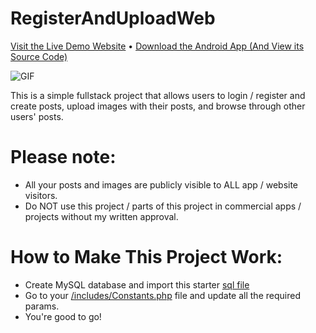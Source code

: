 # RegisterAndUploadWeb
[Visit the Live Demo Website](http://13.57.36.40/Demos/RegisterAndUpload/feed.php) • [Download the Android App (And View its Source Code)](https://github.com/5haw4/RegisterAndUploadAndroid)

![GIF](https://github.com/5haw4/RegisterAndUploadWeb/blob/master/regiaterAndUploadWeb.gif)


This is a simple fullstack project that allows users to login / register and create posts, upload images with their posts, and browse through other users' posts.
 
 # Please note:
- All your posts and images are publicly visible to ALL app / website visitors.
- Do NOT use this project / parts of this project in commercial apps / projects without my written approval.
 
# How to Make This Project Work:
- Create MySQL database and import this starter [sql file](https://raw.githubusercontent.com/5haw4/RegisterAndUploadWeb/master/register_and_upload.sql)
- Go to your [/includes/Constants.php](https://github.com/5haw4/RegisterAndUploadWeb/blob/master/RegisterAndUpload/includes/Constants.php) file and update all the required params.
- You're good to go!
